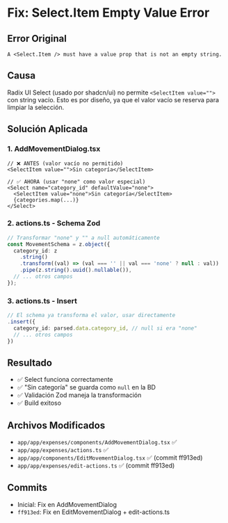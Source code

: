 # Fix: Select.Item Empty Value Error

## Error Original
```
A <Select.Item /> must have a value prop that is not an empty string.
```

## Causa
Radix UI Select (usado por shadcn/ui) no permite `<SelectItem value="">` con string vacío. Esto es por diseño, ya que el valor vacío se reserva para limpiar la selección.

## Solución Aplicada

### 1. AddMovementDialog.tsx
```tsx
// ❌ ANTES (valor vacío no permitido)
<SelectItem value="">Sin categoría</SelectItem>

// ✅ AHORA (usar "none" como valor especial)
<Select name="category_id" defaultValue="none">
  <SelectItem value="none">Sin categoría</SelectItem>
  {categories.map(...)}
</Select>
```

### 2. actions.ts - Schema Zod
```typescript
// Transformar "none" y "" a null automáticamente
const MovementSchema = z.object({
  category_id: z
    .string()
    .transform((val) => (val === '' || val === 'none' ? null : val))
    .pipe(z.string().uuid().nullable()),
  // ... otros campos
});
```

### 3. actions.ts - Insert
```typescript
// El schema ya transforma el valor, usar directamente
.insert({
  category_id: parsed.data.category_id, // null si era "none"
  // ... otros campos
})
```

## Resultado
- ✅ Select funciona correctamente
- ✅ "Sin categoría" se guarda como `null` en la BD
- ✅ Validación Zod maneja la transformación
- ✅ Build exitoso

## Archivos Modificados
- `app/app/expenses/components/AddMovementDialog.tsx` ✅
- `app/app/expenses/actions.ts` ✅
- `app/app/components/EditMovementDialog.tsx` ✅ (commit ff913ed)
- `app/app/expenses/edit-actions.ts` ✅ (commit ff913ed)

## Commits
- Inicial: Fix en AddMovementDialog
- `ff913ed`: Fix en EditMovementDialog + edit-actions.ts
